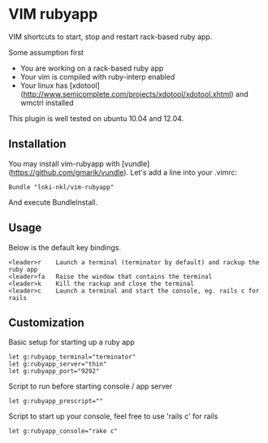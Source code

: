 # VIM rubyapp #

VIM shortcuts to start, stop and restart rack-based ruby app.

Some assumption first
  - You are working on a rack-based ruby app
  - Your vim is compiled with ruby-interp enabled
  - Your linux has [xdotool] (http://www.semicomplete.com/projects/xdotool/xdotool.xhtml) and wmctrl installed

This plugin is well tested on ubuntu 10.04 and 12.04.


## Installation ##

You may install vim-rubyapp with [vundle] (https://github.com/gmarik/vundle). Let's add a line into your .vimrc:

    Bundle "loki-nkl/vim-rubyapp"
    
And execute BundleInstall.


## Usage ##

Below is the default key bindings.

    <leader>r    Launch a terminal (terminator by default) and rackup the ruby app
    <leader>fa   Raise the window that contains the terminal
    <leader>k    Kill the rackup and close the terminal
    <leader>c    Launch a terminal and start the console, eg. rails c for rails


## Customization ##

Basic setup for starting up a ruby app

    let g:rubyapp_terminal="terminator"
    let g:rubyapp_server="thin"
    let g:rubyapp_port="9292"

Script to run before starting console / app server

    let g:rubyapp_prescript=""

Script to start up your console, feel free to use 'rails c' for rails
    
    let g:rubyapp_console="rake c"

